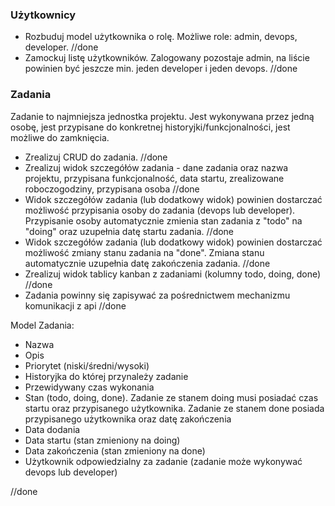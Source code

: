 ### Użytkownicy
- Rozbuduj model użytkownika o rolę. Możliwe role: admin, devops, developer. //done
- Zamockuj listę użytkowników. Zalogowany pozostaje admin, na liście powinien być jeszcze min. jeden developer i jeden devops. //done
### Zadania
Zadanie to najmniejsza jednostka projektu. Jest wykonywana przez jedną osobę, jest przypisane do konkretnej historyjki/funkcjonalności, jest możliwe do zamknięcia. 
- Zrealizuj CRUD do zadania. //done
- Zrealizuj widok szczegółów zadania - dane zadania oraz nazwa projektu, przypisana funkcjonalność, data startu, zrealizowane roboczogodziny, przypisana osoba  //done
- Widok szczegółów zadania (lub dodatkowy widok) powinien dostarczać możliwość przypisania osoby do zadania (devops lub developer). Przypisanie osoby automatycznie zmienia stan zadania z "todo" na "doing" oraz uzupełnia datę startu zadania. //done
- Widok szczegółów zadania (lub dodatkowy widok) powinien dostarczać możliwość zmiany stanu zadania na "done". Zmiana stanu automatycznie uzupełnia datę zakończenia zadania. //done
- Zrealizuj widok tablicy kanban z zadaniami (kolumny todo, doing, done) //done
- Zadania powinny się zapisywać za pośrednictwem mechanizmu komunikacji z api //done


Model Zadania: 
- Nazwa
- Opis
- Priorytet (niski/średni/wysoki)
- Historyjka do której przynależy zadanie
- Przewidywany czas wykonania
- Stan (todo, doing, done). Zadanie ze stanem doing musi posiadać czas startu oraz przypisanego użytkownika. Zadanie ze stanem done posiada przypisanego użytkownika oraz datę zakończenia
- Data dodania
- Data startu (stan zmieniony na doing)
- Data zakończenia (stan zmieniony na done)
- Użytkownik odpowiedzialny za zadanie (zadanie może wykonywać devops lub developer)

//done
